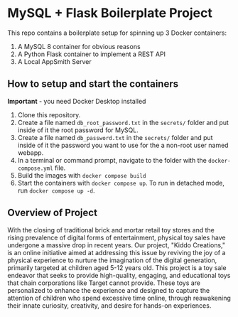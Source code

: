 # MySQL + Flask Boilerplate Project

This repo contains a boilerplate setup for spinning up 3 Docker containers: 
1. A MySQL 8 container for obvious reasons
1. A Python Flask container to implement a REST API
1. A Local AppSmith Server

## How to setup and start the containers
**Important** - you need Docker Desktop installed

1. Clone this repository.  
1. Create a file named `db_root_password.txt` in the `secrets/` folder and put inside of it the root password for MySQL. 
1. Create a file named `db_password.txt` in the `secrets/` folder and put inside of it the password you want to use for the a non-root user named webapp. 
1. In a terminal or command prompt, navigate to the folder with the `docker-compose.yml` file.  
1. Build the images with `docker compose build`
1. Start the containers with `docker compose up`.  To run in detached mode, run `docker compose up -d`. 

## Overview of Project
With the closing of traditional brick and mortar retail toy stores and the rising prevalence of digital forms of entertainment, physical toy sales have undergone a massive drop in recent years. Our project, "Kiddo Creations," is an online initiative aimed at addressing this issue by reviving the joy of a physical experience to nurture the imagination of the digital generation, primarily targeted at children aged 5-12 years old. This project is a toy sale endeavor that seeks to provide high-quality, engaging, and educational toys that chain corporations like Target cannot provide. These toys are personalized to enhance the experience and designed to capture the attention of children who spend excessive time online, through reawakening their innate curiosity, creativity, and desire for hands-on experiences. 

